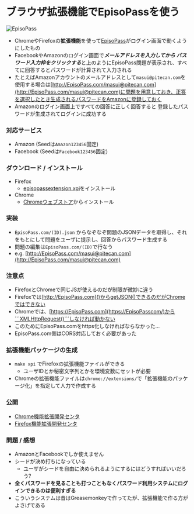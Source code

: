 # ブラウザ拡張機能でEpisoPassを使う

![EpisoPass](https://gyazo.com/02708212f9a3b9cf75b7f53c560abde2.png)

* ChromeやFirefoxの**拡張機能**を使って[EpisoPass](http://EpisoPass.com/)がログイン画面で動くようにしたもの
* FacebookやAmazonのログイン画面で***メールアドレスを入力してから
パスワード入力枠をクリックする***と上のようにEpisoPass問題が表示され、すべてに回答するとパスワードが計算されて入力される
* たとえばAmazonアカウントのメールアドレスとして```masui@pitecan.com```を使用する場合は[http://EpisoPass.com/masui@pitecan.com](http://EpisoPass.com/masui@pitecan.com)に問題を用意しておき、正答を選択したとき生成されるパスワードをAmazonに登録しておく
* Amazonのログイン画面上ですべての回答に正しく回答すると
登録したパスワードが生成されてログインに成功する

### 対応サービス

* Amazon (Seedは```Amazon123456```固定)
* Facebook (Seedは```Facebook123456```固定)

### ダウンロード / インストール

* Firefox
  * [episopassextension.xpi](https://github.com/masui/EpisoPassExtension/raw/master/episopassextension-0.0.5-fx.xpi)をインストール
* Chrome
  * [Chromeウェブストア](https://chrome.google.com/webstore/detail/episopassextension/gempcojpejfhobcccooiifdoddlmokgj)からインストール

### 実装

* ```EpisoPass.com/(ID).json``` からなぞなぞ問題のJSONデータを取得し、それをもとにして問題をユーザに提示し、回答からパスワード生成する
* 問題の編集は```EpisoPass.com/(ID)```で行なう
* e.g. [http://EpisoPass.com/masui@pitecan.com](http://EpisoPass.com/masui@pitecan.com)

### 注意点

* FirefoxとChromeで同じJSが使えるのだが制限が微妙に違う
* Firefoxでは[http://EpisoPass.com]()からgetJSON()できるのだがChromeではできない
* Chromeでは、[https://EpisoPass.com](https://EpisoPasscom/)から```XMLHttpRequest()```しなければ動かない
* このためにEpisoPass.comをhttps化しなければならなかった...
* EpisoPass.com側はCORS対応しておく必要があった

### 拡張機能パッケージの生成

* ```make xpi``` でFirefoxの拡張機能ファイルができる
  * ユーザIDとか秘密文字列とかを環境変数にセットが必要
* Chromeの拡張機能ファイルは```chrome://extensions/```で「拡張機能のパッケージ化」を指定して人力で作成する

### 公開

* [Chrome機能拡張開発センタ](https://chrome.google.com/webstore/developer/edit/gempcojpejfhobcccooiifdoddlmokgj)
* [Firefox機能拡張開発センタ](https://addons.mozilla.org/ja/developers/addon/episopassextension/)

### 問題 / 感想

* AmazonとFacebookでしか使えません
* シードが決め打ちになっている
  * ユーザがシードを自由に決められるようにするにはどうすればいいだろう?
* **全くパスワードを見ることも打つこともなくパスワード利用システムにログインできるのは便利すぎる**
* こういうシステムは昔はGreasemonkeyで作ってたが、拡張機能で作る方がよさげである




